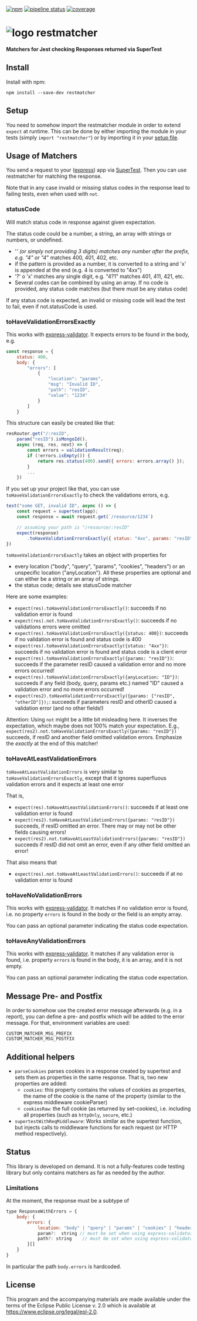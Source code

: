 [![npm](https://img.shields.io/npm/v/restmatcher)](https://www.npmjs.com/package/restmatcher) 
[![pipeline status](https://gitlab.bht-berlin.de/nodepackages/restmatcher/badges/main/pipeline.svg)](https://gitlab.bht-berlin.de/nodepackagesrestmatcher/pipelines/latest)
[![coverage](https://gitlab.bht-berlin.de/nodepackages/restmatcher/badges/main/coverage.svg)](https://gitlab.bht-berlin.de/nodepackagesrestmatcher/pipelines/latest)

# ![logo](https://gitlab.bht-berlin.de/nodepackages/restmatcher/-/raw/main/logo.png) restmatcher
**Matchers for Jest checking Responses returned via SuperTest**


## Install

Install with npm:

```
npm install --save-dev restmatcher
```

## Setup

You need to somehow import the restmatcher module in order to extend `expect` at runtime. This can be done by either importing the module in your tests (simply `import "restmatcher"`) or by importing it in your [setup file](https://jestjs.io/docs/en/configuration.html#setupfilesafterenv-array).

## Usage of Matchers

You send a request to your ([express](https://expressjs.com/  )) app via [SuperTest](https://github.com/visionmedia/supertest). Then you can use restmatcher for matching the response.

Note that in any case invalid or missing status codes in the response lead to failing tests,
even when used with `not`.

### statusCode

Will match status code in response against given expectation.

The status code could be a number, a string, an array with strings or numbers, or undefined.
- '*' (or simply not providing 3 digits) matches any number after the prefix, e.g. "4" or "4*" matches 400, 401, 402, etc.
- if the pattern is provided as a number, it is converted to a string and 'x' is appended at the end (e.g. 4 is converted to "4xx")
- '?' o 'x' matches any single digit, e.g. "4?1" matches 401, 411, 421, etc.
- Several codes can be combined by using an array. 
If no code is provided, any status code matches (but there must be any status code)

If any status code is expected, an invalid or missing code will lead the test to fail, even if not.statusCode is used.

### toHaveValidationErrorsExactly

This works with [express-validator](https://express-validator.github.io/docs/). It expects errors to be found in the body, e.g.

```javascript
const response = {
    status: 400,
    body: {
        "errors": [
            {
                "location": "params",
                "msg": "Invalid ID",
                "path": "resID",
                "value": "1234"
            }
        ]
    }
```

This structure can easily be created like that:

```javascript
resRouter.get("/:resID",
    param("resID").isMongoId(),
    async (req, res, next) => {
        const errors = validationResult(req);
        if (!errors.isEmpty()) {
            return res.status(400).send({ errors: errors.array() });
        }
        ...
    })
```

If you set up your project like that, you can use `toHaveValidationErrorsExactly` to check the validations errors, e.g.

```javascript
test("some GET, invalid ID", async () => {
    const request = supertest(app);
    const response = await request.get(`/resource/1234`)

    // assuming your path is "/resource/:resID"
    expect(response)
        .toHaveValidationErrorsExactly({ status: "4xx", params: "resID" }) 
})
```

`toHaveValidationErrorsExactly` takes an object with properties for

- every location ("body", "query", "params", "cookies", "headers") or an unspecific location ("anyLocation"). All these properties are optional and can either be a string or an array of strings. 
- the status code; details see statusCode matcher


Here are some examples: 

- `expect(res).toHaveValidationErrorsExactly()`:   succeeds if no validation error is found
- `expect(res).not.toHaveValidationErrorsExactly()`:  succeeds if no validations errors were omitted
- `expect(res).toHaveValidationErrorsExactly({status: 400})`:  succeeds if no validation error is found and status code is 400
- `expect(res).toHaveValidationErrorsExactly({status: "4xx"})`:  succeeds if no validation error is found and status code is a client error
- `expect(res).toHaveValidationErrorsExactly({params: "resID"})`:  succeeds if the parameter resID caused a validation error and no more errors occurred!
- `expect(res).toHaveValidationErrorsExactly({anyLocation: "ID"})`:  succeeds if any field (body, query, params etc.) named "ID" caused a validation error  and no more errors occurred!
- `expect(res2).toHaveValidationErrorsExactly({params: ["resID", "otherID"]});`: succeeds if parameters resID and otherID caused a validation error (and no other fields!)

Attention: Using `not` might be a little bit misleading here. It inverses the expectation, which maybe does not 100% match your expectation. E.g., `expect(res2).not.toHaveValidationErrorsExactly({params: "resID"})` succeeds, if resID and another field omitted validation errors. Emphasize the *exactly* at the end of this matcher!


### toHaveAtLeastValidationErrors

`toHaveAtLeastValidationErrors` is very similar to `toHaveValidationErrorsExactly`, except that it ignores superfluous validation errors and it expects at least one error

That is, 
- `expect(res).toHaveAtLeastValidationErrors()`:  succeeds if at least one validation error is found
- `expect(res2).toHaveAtLeastValidationErrors({params: "resID"})` succeeds, if resID omitted an error. There may or may not be other fields causing errors!
- `expect(res2).not.toHaveAtLeastValidationErrors({params: "resID"})` succeeds if resID did not omit an error, even if any other field omitted an error!

That also means that
- `expect(res).not.toHaveAtLeastValidationErrors()`:  succeeds if at no validation error is found

### toHaveNoValidationErrors

This works with [express-validator](https://express-validator.github.io/docs/).
It matches if no validation error is found, i.e. no property `errors` is found in the body or the field is an empty array.

You can pass an optional parameter indicating the status code expectation.


### toHaveAnyValidationErrors

This works with [express-validator](https://express-validator.github.io/docs/).
It matches if any validation error is found, i.e. property `errors` is found in the body, it is an array, and it is not empty.

You can pass an optional parameter indicating the status code expectation.

## Message Pre- and Postfix

In order to somehow use the created error message afterwards (e.g. in a report), 
you can define a pre- and postfix which will be added to the error message. 
For that, environment variables are used:

```
CUSTOM_MATCHER_MSG_PREFIX
CUSTOM_MATCHER_MSG_POSTFIX
```

## Additional helpers

- `parseCookies` parses cookies in a response created by supertest and sets them as properties in the same response. That is, two new properties are added:
    - `cookies`: this property contains the values of cookies as properties,
       the name of the cookie is the name of the property (similar to the express middleware cookieParser)
    - `cookiesRaw`: the full cookie (as returned by set-cookies), i.e. including all properties (such as `httpOnly`, `secure`, etc.)
- `supertestWithReqMiddleware`: Works similar as the supertest function, but injects calls to middleware functions for each request
  (or HTTP method respectively).

## Status

This library is developed on demand. It is not a fully-features code testing library but only contains matchers as far as needed by the author.

### Limitations

At the moment, the response must be a subtype of 

```javascript
type ResponseWithErrors = {
    body: {
        errors: {
            location: "body" | "query" | "params" | "cookies" | "headers"
            param?:  string // must be set when using express-validator version <=6
            path?: string    // must be set when using express-validator version >=7
        }[]
    }
}
```

In particular the path `body.errors` is hardcoded.

## License

This program and the accompanying materials are made available under the terms of the Eclipse Public License v. 2.0 which is available at https://www.eclipse.org/legal/epl-2.0.